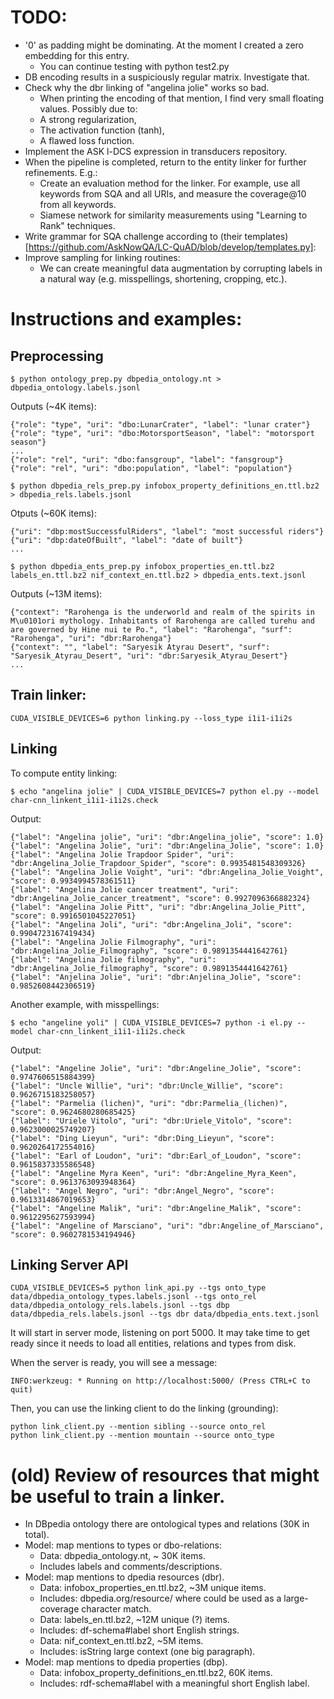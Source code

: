 # TODO:

* '0' as padding might be dominating. At the moment I created a zero embedding for this entry.
  * You can continue testing with python test2.py
* DB encoding results in a suspiciously regular matrix. Investigate that.
* Check why the dbr linking of "angelina jolie" works so bad.
  * When printing the encoding of that mention, I find very small floating values. Possibly due to:
  * A strong regularization,
  * The activation function (tanh),
  * A flawed loss function.
* Implement the ASK l-DCS expression in transducers repository.
* When the pipeline is completed, return to the entity linker for further refinements. E.g.:
  * Create an evaluation method for the linker. For example, use all keywords from SQA
    and all URIs, and measure the coverage@10 from all keywords.
  * Siamese network for similarity measurements using "Learning to Rank" techniques.
* Write grammar for SQA challenge according to (their templates)[https://github.com/AskNowQA/LC-QuAD/blob/develop/templates.py]:
* Improve sampling for linking routines:
  * We can create meaningful data augmentation by corrupting
    labels in a natural way (e.g. misspellings, shortening, cropping, etc.).

# Instructions and examples:

## Preprocessing
```
$ python ontology_prep.py dbpedia_ontology.nt > dbpedia_ontology.labels.jsonl
```

Outputs (~4K items):

```
{"role": "type", "uri": "dbo:LunarCrater", "label": "lunar crater"}
{"role": "type", "uri": "dbo:MotorsportSeason", "label": "motorsport season"}
...
{"role": "rel", "uri": "dbo:fansgroup", "label": "fansgroup"}
{"role": "rel", "uri": "dbo:population", "label": "population"}
```

```
$ python dbpedia_rels_prep.py infobox_property_definitions_en.ttl.bz2 > dbpedia_rels.labels.jsonl
```

Otputs (~60K items):

```
{"uri": "dbp:mostSuccessfulRiders", "label": "most successful riders"}
{"uri": "dbp:dateOfBuilt", "label": "date of built"}
...
```

```
$ python dbpedia_ents_prep.py infobox_properties_en.ttl.bz2 labels_en.ttl.bz2 nif_context_en.ttl.bz2 > dbpedia_ents.text.jsonl
```

Outputs (~13M items):

```
{"context": "Rarohenga is the underworld and realm of the spirits in M\u0101ori mythology. Inhabitants of Rarohenga are called turehu and are governed by Hine nui te Po.", "label": "Rarohenga", "surf": "Rarohenga", "uri": "dbr:Rarohenga"}
{"context": "", "label": "Saryesik Atyrau Desert", "surf": "Saryesik_Atyrau_Desert", "uri": "dbr:Saryesik_Atyrau_Desert"}
...
```


## Train linker:

```
CUDA_VISIBLE_DEVICES=6 python linking.py --loss_type i1i1-i1i2s
```

## Linking
To compute entity linking:

```
$ echo "angelina jolie" | CUDA_VISIBLE_DEVICES=7 python el.py --model char-cnn_linkent_i1i1-i1i2s.check
```

Output:

```
{"label": "Angelina jolie", "uri": "dbr:Angelina_jolie", "score": 1.0}
{"label": "Angelina Jolie", "uri": "dbr:Angelina_Jolie", "score": 1.0}
{"label": "Angelina Jolie Trapdoor Spider", "uri": "dbr:Angelina_Jolie_Trapdoor_Spider", "score": 0.9935481548309326}
{"label": "Angelina Jolie Voight", "uri": "dbr:Angelina_Jolie_Voight", "score": 0.9934994578361511}
{"label": "Angelina Jolie cancer treatment", "uri": "dbr:Angelina_Jolie_cancer_treatment", "score": 0.9927096366882324}
{"label": "Angelina Jolie Pitt", "uri": "dbr:Angelina_Jolie_Pitt", "score": 0.9916501045227051}
{"label": "Angelina Joli", "uri": "dbr:Angelina_Joli", "score": 0.9904723167419434}
{"label": "Angelina Jolie Filmography", "uri": "dbr:Angelina_Jolie_Filmography", "score": 0.9891354441642761}
{"label": "Angelina Jolie filmography", "uri": "dbr:Angelina_Jolie_filmography", "score": 0.9891354441642761}
{"label": "Anjelina Jolie", "uri": "dbr:Anjelina_Jolie", "score": 0.9852608442306519}
```

Another example, with misspellings:

```
$ echo "angeline yoli" | CUDA_VISIBLE_DEVICES=7 python -i el.py --model char-cnn_linkent_i1i1-i1i2s.check
```

Output:

```
{"label": "Angeline Jolie", "uri": "dbr:Angeline_Jolie", "score": 0.9747606515884399}
{"label": "Uncle Willie", "uri": "dbr:Uncle_Willie", "score": 0.9626715183258057}
{"label": "Parmelia (lichen)", "uri": "dbr:Parmelia_(lichen)", "score": 0.9624680280685425}
{"label": "Uriele Vitolo", "uri": "dbr:Uriele_Vitolo", "score": 0.9623000025749207}
{"label": "Ding Lieyun", "uri": "dbr:Ding_Lieyun", "score": 0.9620264172554016}
{"label": "Earl of Loudon", "uri": "dbr:Earl_of_Loudon", "score": 0.9615837335586548}
{"label": "Angeline Myra Keen", "uri": "dbr:Angeline_Myra_Keen", "score": 0.9613763093948364}
{"label": "Angel Negro", "uri": "dbr:Angel_Negro", "score": 0.9613314867019653}
{"label": "Angeline Malik", "uri": "dbr:Angeline_Malik", "score": 0.9612295627593994}
{"label": "Angeline of Marsciano", "uri": "dbr:Angeline_of_Marsciano", "score": 0.9602781534194946}
```

## Linking Server API

```
CUDA_VISIBLE_DEVICES=5 python link_api.py --tgs onto_type data/dbpedia_ontology_types.labels.jsonl --tgs onto_rel data/dbpedia_ontology_rels.labels.jsonl --tgs dbp data/dbpedia_rels.labels.jsonl --tgs dbr data/dbpedia_ents.text.jsonl
```

It will start in server mode, listening on port 5000. It may take time to get ready since it needs to load all entities, relations and types from disk.

When the server is ready, you will see a message:

```
INFO:werkzeug: * Running on http://localhost:5000/ (Press CTRL+C to quit)
```

Then, you can use the linking client to do the linking (grounding):

```
python link_client.py --mention sibling --source onto_rel
python link_client.py --mention mountain --source onto_type
```

# (old) Review of resources that might be useful to train a linker.

* In DBpedia ontology there are ontological types and relations (30K in total).
* Model: map mentions to types or dbo-relations:
  * Data: dbpedia_ontology.nt, ~ 30K items.
  * Includes labels and comments/descriptions.
* Model: map mentions to dpedia resources (dbr).
  * Data: infobox_properties_en.ttl.bz2, ~3M unique items.
  * Includes: dbpedia.org/resource/<Name> where <Name> could be used as a large-coverage character match.
  * Data: labels_en.ttl.bz2, ~12M unique (?) items.
  * Includes: df-schema#label short English strings.
  * Data: nif_context_en.ttl.bz2, ~5M items.
  * Includes: isString large context (one big paragraph).
* Model: map mentions to dpedia properties (dbp).
  * Data: infobox_property_definitions_en.ttl.bz2, 60K items.
  * Includes: rdf-schema#label with a meaningful short English label.

